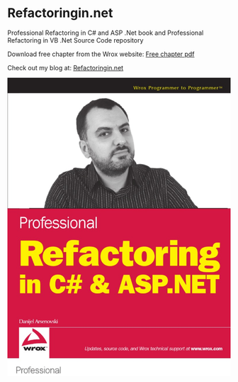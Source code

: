 Refactoringin.net
=================

Professional Refactoring in C# and ASP .Net book and Professional Refactoring in VB .Net Source Code repository

Download free chapter from the Wrox website:
[Free chapter pdf](http://media.wiley.com/product_data/excerpt/2X/04704345/047043452X.pdf)

Check out my blog at:
[Refactoringin.net](http://refactoringin.net)

![Book Cover](/RefInCSharp/cover.jpg?raw=true "Refactoring in C# and ASP .Net book cover")